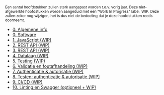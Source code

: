 <!-- markdownlint-disable first-line-h1 -->
<small>
  Een aantal hoofdstukken zullen sterk aangepast worden t.o.v. vorig jaar. Deze niet-afgewerkte hoofdstukken worden aangeduid met een "Work In Progress" label: WIP. Deze zullen zeker nog wijzigen, het is dus niet de bedoeling dat je deze hoofdstukken reeds doorneemt.
</small>

- [0. Algemene info](./0-intro/situering.md)
- [0. Software](./0-intro/software.md)
- [1. JavaScript (WIP)](./1-javascript/index.md)
- [2. REST API (WIP)](./2-REST/index.md)
- [3. REST API (WIP)](./3-REST2/index.md)
- [4. Datalaag (WIP)](https://hogent-web.github.io/webservices-slides/4-datalaag.html?presentation=false)
- [5. Testing (WIP)](https://hogent-web.github.io/webservices-slides/5-testing.html?presentation=false)
- [6. Validatie en foutafhandeling (WIP)](https://hogent-web.github.io/webservices-slides/6-validation.html?presentation=false)
- [7. Authenticatie & autorisatie (WIP)](./7-authenticatie/index.md)
- [8. Testen: authenticatie & autorisatie (WIP)](./8-auth_testing/index.md)
- [9. CI/CD (WIP)](https://hogent-web.github.io/webservices-slides/9-cicd.html?presentation=false)
- [10. Linting en Swagger (optioneel + WIP)](https://hogent-web.github.io/webservices-slides/10-swagger.html?presentation=false)
